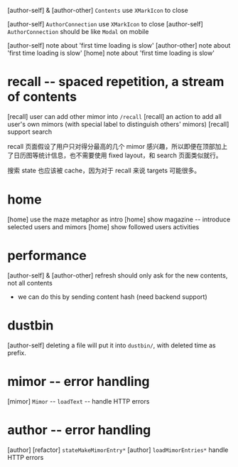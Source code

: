 [author-self] & [author-other] `Contents` use `XMarkIcon` to close

[author-self] `AuthorConnection` use `XMarkIcon` to close
[author-self] `AuthorConnection` should be like `Modal` on mobile

[author-self] note about 'first time loading is slow'
[author-other] note about 'first time loading is slow'
[home] note about 'first time loading is slow'

# recall -- spaced repetition, a stream of contents

[recall] user can add other mimor into `/recall`
[recall] an action to add all user's own mimors (with special label to distinguish others' mimors)
[recall] support search

recall 页面假设了用户只对得分最高的几个 mimor 感兴趣，所以即便在顶部加上了日历图等统计信息，也不需要使用 fixed layout，和 search 页面类似就行。

搜索 state 也应该被 cache，因为对于 recall 来说 targets 可能很多。

# home

[home] use the maze metaphor as intro
[home] show magazine -- introduce selected users and mimors
[home] show followed users activities

# performance

[author-self] & [author-other] refresh should only ask for the new contents, not all contents

- we can do this by sending content hash (need backend support)

# dustbin

[author-self] deleting a file will put it into `dustbin/`, with deleted time as prefix.

# mimor -- error handling

[mimor] `Mimor` -- `loadText` -- handle HTTP errors

# author -- error handling

[author] [refactor] `stateMakeMimorEntry*`
[author] `loadMimorEntries*` handle HTTP errors
